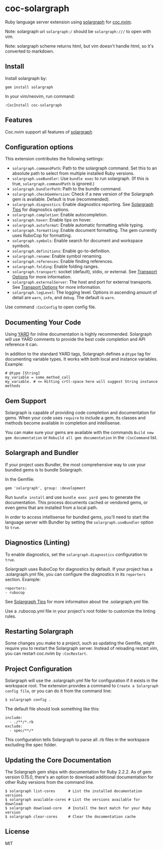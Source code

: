 # coc-solargraph

Ruby language server extension using [solargraph](http://solargraph.org/)
for [coc.nvim](https://github.com/neoclide/coc.nvim).

Note: solargraph uri `solargraph:/` should be `solargraph:///` to open with vim.

Note: solargraph scheme returns html, but vim doesn't handle html, so it's
converted to markdown.

## Install

Install solargraph by:

    gem install solargraph

In your vim/neovim, run command:

    :CocInstall coc-solargraph

## Features

Coc.nvim support all features of [solargraph](https://github.com/castwide/solargraph)

## Configuration options

This extension contributes the following settings:

- `solargraph.commandPath`: Path to the solargraph command. Set this to an absolute path to select from multiple installed Ruby versions.
- `solargraph.useBundler`: Use `bundle exec` to run solargraph. (If this is true, `solargraph.commandPath` is ignored.)
- `solargraph.bundlerPath`: Path to the bundle command.
- `solargraph.checkGemVersion`: Check if a new version of the Solargraph gem is available. Default is true (recommended).
- `solargraph.diagnostics`: Enable diagnostics reporting. See [Solargraph Tips](http://solargraph.org/tips) for diagnostics options.
- `solargraph.completion`: Enable autocompletion.
- `solargraph.hover`: Enable tips on hover.
- `solargraph.autoformat`: Enable automatic formatting while typing.
- `solargraph.formatting`: Enable document formatting. The gem currently uses RuboCop for formatting.
- `solargraph.symbols`: Enable search for document and workspace symbols.
- `solargraph.definitions`: Enable go-to-definition.
- `solargraph.rename`: Enable symbol renaming.
- `solargraph.references`: Enable finding references.
- `solargraph.folding`: Enable folding ranges.
- `solargraph.transport`: socket (default), stdio, or external. See [Transport Options](#transport-options) for more information.
- `solargraph.externalServer`: The host and port for external transports. See [Transport Options](#transport-options) for more information.
- `solargraph.logLevel`: The logging level. Options in ascending amount of detail are `warn`, `info`, and `debug`. The default is `warn`.

Use command `:CocConfig` to open config file.

## Documenting Your Code

Using [YARD](http://www.rubydoc.info/gems/yard/file/docs/GettingStarted.md) for inline documentation is highly recommended.
Solargraph will use YARD comments to provide the best code completion and API reference it can.

In addition to the standard YARD tags, Solargraph defines a `@type` tag for documenting variable types. It works with both
local and instance variables. Example:

    # @type [String]
    my_variable = some_method_call
    my_variable. # <= Hitting crtl-space here will suggest String instance methods

## Gem Support

Solargraph is capable of providing code completion and documentation for gems. When your code uses `require` to include a gem, its classes and methods become available in completion and intellisense.

You can make sure your gems are available with the commands `Build new gem documentation` or `Rebuild all gem documentation` in the `:CocCommand` list.

## Solargraph and Bundler

If your project uses Bundler, the most comprehensive way to use your bundled gems is to bundle Solargraph.

In the Gemfile:

    gem 'solargraph', group: :development

Run `bundle install` and use `bundle exec yard gems` to generate the documentation. This process documents cached or vendored gems, or even gems that are installed from a local path.

In order to access intellisense for bundled gems, you'll need to start the language server with Bundler by setting the `solargraph.useBundler` option to `true`.

## Diagnostics (Linting)

To enable diagnostics, set the `solargraph.diagnostics` configuration to `true`.

Solargraph uses RuboCop for diagnostics by default. If your project has a .solargraph.yml file, you can configure the diagnostics in its `reporters` section. Example:

    reporters:
    - rubocop

See [Solargraph Tips](http://solargraph.org/tips) for more information about the .solargraph.yml file.

Use a .rubocop.yml file in your project's root folder to customize the linting rules.

## Restarting Solargraph

Some changes you make to a project, such as updating the Gemfile, might require you to restart the Solargraph server.
Instead of reloading restart vim, you can restart coc.nvim by `:CocRestart`.

## Project Configuration

Solargraph will use the .solargraph.yml file for configuration if it exists in the workspace root. The extension provides
a command to `Create a Solargraph config file`, or you can do it from the command line:

    $ solargraph config .

The default file should look something like this:

    include:
      - ./**/*.rb
    exclude:
      - spec/**/*

This configuration tells Solargraph to parse all .rb files in the workspace excluding the spec folder.

## Updating the Core Documentation

The Solargraph gem ships with documentation for Ruby 2.2.2. As of gem version 0.15.0, there's an option to download additional documentation for other Ruby versions from the command line.

    $ solargraph list-cores      # List the installed documentation versions
    $ solargraph available-cores # List the versions available for download
    $ solargraph download-core   # Install the best match for your Ruby version
    $ solargraph clear-cores     # Clear the documentation cache

## License

MIT
